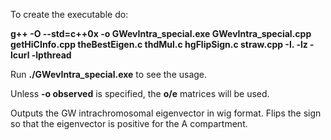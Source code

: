 To create the executable do:

**g++ -O --std=c++0x -o GWevIntra_special.exe GWevIntra_special.cpp getHiCInfo.cpp theBestEigen.c thdMul.c hgFlipSign.c straw.cpp -I. -lz -lcurl -lpthread**

Run **./GWevIntra_special.exe** to see the usage.

Unless **-o observed** is specified, the **o/e** matrices will be used.

Outputs the GW intrachromosomal eigenvector in wig format. Flips the sign so that the eigenvector is positive for the A compartment.
